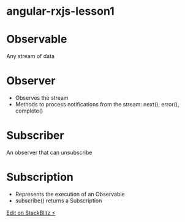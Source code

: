 # angular-rxjs-lesson1
# Observable
Any stream of data

# Observer
  - Observes the stream
  - Methods to process notifications from the stream: next(), error(), complete()

# Subscriber
An observer that can unsubscribe

# Subscription
  - Represents the execution of an Observable
  - subscribe() returns a Subscription

[Edit on StackBlitz ⚡️](https://stackblitz.com/edit/rxjs-of-from-creation)
